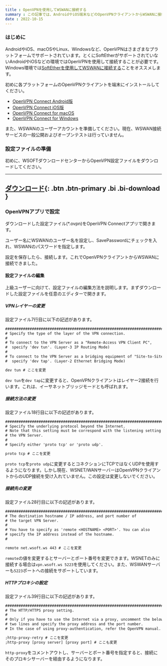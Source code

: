 ```yaml
---
title : OpenVPNを使用してWSWANに接続する
summary : この記事では、AndroidやiOS端末などのOpenVPNクライアントからWSWANに接続する方法について説明します
date : 2022-10-15
---
```


### はじめに
AndroidやiOS、macOSやLinux、Windowsなど、OpenVPNはさまざまなプラットフォームでサポートされています。とくにSoftEtherがサポートされていないAndroidやiOSなどの環境ではOpenVPNを使用して接続することが必要です。Windows環境では[SoftEtherを使用してWSWANに接続する](./connect-from-softether.md)ことをオススメします。

初めに各プラットフォームのOpenVPNクライアントを端末にインストールしてください。

- [OpenVPN Connect Android版](https://play.google.com/store/apps/details?id=net.openvpn.openvpn)
- [OpenVPN Connect iOS版](https://apps.apple.com/jp/app/openvpn-connect/id590379981)
- [OpenVPN Connect for macOS](https://openvpn.net/client-connect-vpn-for-mac-os/)
- [OpenVPN Connect for Windows](https://openvpn.net/client-connect-vpn-for-windows/)

また、WSWANのユーザーアカウントを準備してください。現在、WSWAN接続サービスの一般公開およびオープンテストは行っていません。

### 設定ファイルの準備
初めに、WSOFTダウンロードセンターからOpenVPN設定ファイルをダウンロードしてください。

---
[ ダウンロード](https://download.wsoft.ws/WS00129){: .btn .btn-primary .bi .bi-download }
---

### OpenVPNアプリで設定
ダウンロードした設定ファイル(*.ovpn)をOpenVPN Connectアプリで開きます。

ユーザー名にWSWANのユーザー名を設定し、SavePasswordにチェックを入れ、WSWANのパスワードを指定します。

設定を保存したら、接続します。これでOpenVPNクライアントからWSWANに接続できました。

#### 設定ファイルの編集
上級ユーザーに向けて、設定ファイルの編集方法を説明します。まずダウンロードした設定ファイルを任意のエディターで開きます。

##### VPNレイヤーの変更
設定ファイル7行目に以下の記述があります。

```txt title="wsnet-wan-openvpn-config.ovpn"
###############################################################################
# Specify the type of the layer of the VPN connection.
#
# To connect to the VPN Server as a "Remote-Access VPN Client PC",
#  specify 'dev tun'. (Layer-3 IP Routing Mode)
#
# To connect to the VPN Server as a bridging equipment of "Site-to-Site VPN",
#  specify 'dev tap'. (Layer-2 Ethernet Bridging Mode)

dev tun # ここを変更
```

`dev tun`を`dev tap`に変更すると、OpenVPNクライアントはレイヤー2接続を行います。これは、イーサネットブリッジモードとも呼ばれます。

##### 接続方法の変更
設定ファイル18行目に以下の記述があります。

```txt title="wsnet-wan-openvpn-config.ovpn"
###############################################################################
# Specify the underlying protocol beyond the Internet.
# Note that this setting must be correspond with the listening setting on
# the VPN Server.
#
# Specify either 'proto tcp' or 'proto udp'.

proto tcp # ここを変更
```

`proto tcp`を`proto udp`に変更するとコネクションにTCPではなくUDPを使用するようになります。しかし現在、WSNET/WANサーバーはOpenVPNクライアントからのUDP接続を受け入れていません。この設定は変更しないでください。

##### 接続先の変更
設定ファイル28行目に以下の記述があります。

```txt title="wsnet-wan-openvpn-config.ovpn"
###############################################################################
# The destination hostname / IP address, and port number of
# the target VPN Server.
#
# You have to specify as 'remote <HOSTNAME> <PORT>'. You can also
# specify the IP address instead of the hostname.
#

remote net.wsoft.ws 443 # ここを変更
```

`remote`の値を変更するとサーバーとポート番号を変更できます。WSNETのみに接続する場合は`vpn.wsoft.ws 5223`を使用してください。また、WSWANサーバーも`5223`ポートへの接続をサポートしています。

##### HTTPプロキシの設定
設定ファイル39行目に以下の記述があります。

```txt title="wsnet-wan-openvpn-config.ovpn"
###############################################################################
# The HTTP/HTTPS proxy setting.
#
# Only if you have to use the Internet via a proxy, uncomment the below
# two lines and specify the proxy address and the port number.
# In the case of using proxy-authentication, refer the OpenVPN manual.

;http-proxy-retry # ここを変更
;http-proxy [proxy server] [proxy port] # ここも変更
```

`http-proxy`をコメントアウトし、サーバーとポート番号を指定すると、接続にそのプロキシサーバーを経由するようになります。